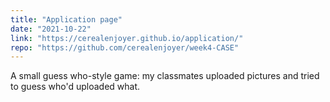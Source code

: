 ```yaml
---
title: "Application page"
date: "2021-10-22"
link: "https://cerealenjoyer.github.io/application/"
repo: "https://github.com/cerealenjoyer/week4-CASE"
---
```


A small guess who-style game: my classmates uploaded pictures and tried to guess who'd uploaded what.
